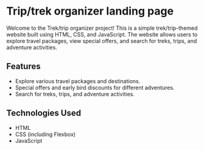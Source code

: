 # Trip/trek organizer landing page

Welcome to the Trek/trip organizer project! This is a simple trek/trip-themed website built using HTML, CSS, and JavaScript. The website allows users to explore travel packages, view special offers, and search for treks, trips, and adventure activities.

## Features

- Explore various travel packages and destinations.
- Special offers and early bird discounts for different adventures.
- Search for treks, trips, and adventure activities.

## Technologies Used

- HTML
- CSS (including Flexbox)
- JavaScript
